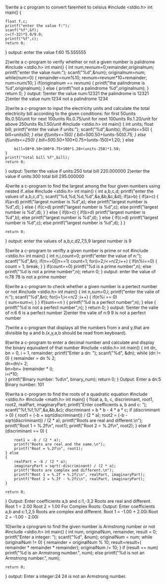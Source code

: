 1)write a c program to convert farenheit to celsius
#include <stdio.h>
 int main()
{
    
    float f,c;
    printf("enter the value f:");
    scanf("%f",&f);
    c=(f-32)*5.0/9.0;
    printf("%f",c);
    return 0;
}
output: 
   enter the value f:60
15.555555

2)write a c-program to verify whether or not a given number is palidrome
#include <stdio.h>
int main() 
{
    int num,revnum=0,remainder,originalnum;
    printf("enter the value num:");
    scanf("%d",&num);
    originalnum=num;
    while(num>0)
    {
        remainder=num%10;
        revnum=revnum*10+remainder;
        num=num/10;
    }
    if(originalnum == revnum)
    {
        printf("the palindrome is %d",originalnum);
    }
    else
    {
        printf("not a palindrome %d",originalnum);
    }
    return 0;
}
output:
1)enter the value num:12321
the palindrome is 12321
2)enter the value num:1234
not a palindrome 1234
  
3)write a c-program to input the electricity units and calculate the total electricity bill according to the given conditions:
for first 50units Rs.0.50/unit
for next 100units Rs.0.75/unit
for next 100units Rs.1.20/unit
for above 250units Rs.1.50/unit
#include <stdio.h>
int main() 
{
    int units;
    float bill;
    printf("enter the value if units:");
    scanf("%d",&units);
    if(units<=50)
    {
        bill=units*50;
    }
    else if(units<=150)
    {
        bill=50*0.50+(units-50)*0.75;
    }
    else if(units<=250)
    {
        bill=50*0.50+100*0.75+(units-150)*1.20;
    }
    else
    
        bill=50*0.50+100*0.75+100*1.20+(units-250)*1.50;
    }
    printf("total bill %f",bill);
    return 0;
}
output:
1)enter the value if units:250
total bill 220.000000
2)enter the value if units:300
total bill 295.000000

4)write a c-program to find the largest among the four given numbers using nested if..else
 #include <stdio.h>
int main()
{
    int a,b,c,d;
    printf("enter the values of a,b,c,d");
    scanf("%d,%d,%d,%d",&a,&b,&c,&d);
    if(a>b)
    {
        if(a>c)
        {
            if(a>d)
              printf("largest number is %d",a);
            else
              printf("largest number is %d",d);
        }
        else
        {
            if(c>d)
              printf("largest number is %d",c);
            else
              printf("largest number is %d",d);
        }
    }
    else
    {
        if(b>c)
      {
          if(b>d)
            printf("largest number is %d",b);
          else
            printf("largest number is %d",d);
      }
        else
        {
            if(c>d)
              printf("largest number is %d",c);
            else
              printf("largest number is %d",d);
        }
    }
    
    return 0;
}
output:
enter the values of a,b,c,d2,7,5,9
largest number is 9

5)write a c-program to verifty a given number is prime or not
#include <stdio.h>
int main() 
{
    int n,i,count=0;
    printf("enter the value of n:");
    scanf("%d",&n);
    if(n==0||n==1)
     count=1;
    for(i=2;i<=n/2;i++)
    {
        if(n%i==0)
        {
            count = 1;
            break;
        }
    }
    if(count==0)
      printf("%d is a prime number",n);
    else
      printf("%d is not a prime number",n);
    return 0;
}
output:
enter the value of n:78
78 is not a prime number

6)write a c-program to check whether a given number is a pertect number or not
#include <stdio.h>
int main()
{
    int n,sum=0,i;
    printf("enter the valie of n:");
    scanf("%d",&n);
    for(i=1;i<=n/2 ;i++)
    { 
      if(n%i == 0)  
      {
          sum=sum+i;
      }
    }
    if(sum==n )
    {
        printf("%d is a perfect number",n);
    }
    else
    {
        printf("%d is not a perfect number",n);
    }
    return 0;
}
output:
1)enter the valie of n:6
6 is a perfect number
2)enter the valie of n:9
9 is not a perfect number

7)write a c-program that displays all the numbers from x and y,that are divisible by a and b.(x,y,a,b should be read from keyboard).

8)write a c-program to enter a decimal number and calculate and display the binary equivalent of that number
#include <stdio.h>
int main()
{
    int dn, bn = 0, i = 1, remainder;
    printf("Enter a dn: ");
    scanf("%d", &dn);
    while (dn != 0) {
        remainder = dn % 2;  
        dn=dn/= 2;    
        bn=bn+ (remainder * i);  
        i=i*10;               
    }
    printf("Binary number: %d\n", binary_num);
 return 0;
 }
Output:
Enter a dn:5
Binary number: 101

9)writa a c-program to find the roots of a quadratic equation
#include <stdio.h>
#include <math.h>
int main()
{
    float a, b, c, discriminant, root1, root2, realPart, imaginaryPart;
    printf("Enter coefficients a, b and c: ");
    scanf("%f,%f,%f",&a,&b,&c);
    discriminant = b * b - 4 * a * c;
    if (discriminant > 0)
    {
        root1 = (-b + sqrt(discriminant)) / (2 * a);
        root2 = (-b - sqrt(discriminant)) / (2 * a);
        printf("Roots are real and different.\n");
        printf("Root 1 = %.2f\n", root1);
        printf("Root 2 = %.2f\n", root2);
    } 
    else if (discriminant == 0)
    {
        
        root1 = -b / (2 * a);
        printf("Roots are real and the same.\n");
        printf("Root = %.2f\n", root1);
    } else 
    {
        realPart = -b / (2 * a);
        imaginaryPart = sqrt(-discriminant) / (2 * a);
        printf("Roots are complex and different.\n");
        printf("Root 1 = %.2f + %.2fi\n", realPart, imaginaryPart);
        printf("Root 2 = %.2f - %.2fi\n", realPart, imaginaryPart);
    }

    return 0;
}
Output:
Enter coefficients a,b and c:1,-3,2
Roots are real and different.
Root 1 = 2.00
Root 2 = 1.00
For Complex Roots:
Output:
Enter coefficients a,b and c:1,2,5
Roots are complex and different.
Root 1 = -1.00 + 2.00i
Root 2 = -1.00 - 2.00i

10)write a cprogram to find the given number is Armstrong number or not
#include <stdio.h>
int main() {
    int num, originalNum, remainder, result = 0;
    printf("Enter a integer: ");
    scanf("%d", &num);
    originalNum = num;
    while (originalNum != 0)
    { 
        remainder = originalNum % 10;
       result=result+( remainder * remainder * remainder);
       originalNum /= 10;
    }
    if (result == num)
        printf("%d is an Armstrong number.", num);
    else
        printf("%d is not an Armstrong number.", num);

    return 0;
}
output:
Enter a integer:24
24 is not an Armstrong number.


















































